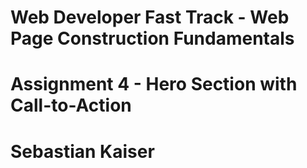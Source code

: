 # Web Developer Fast Track - Web Page Construction Fundamentals
# Assignment 4 - Hero Section with Call-to-Action
# Sebastian Kaiser